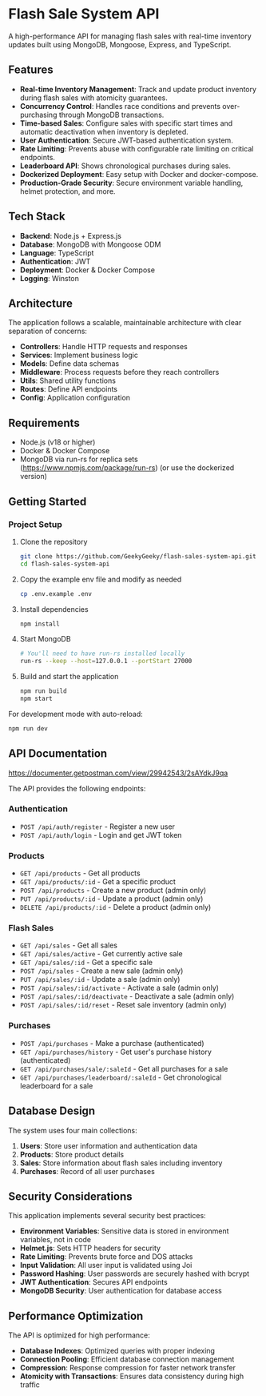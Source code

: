 # Flash Sale System API

A high-performance API for managing flash sales with real-time inventory updates built using MongoDB, Mongoose, Express, and TypeScript.

## Features

- **Real-time Inventory Management**: Track and update product inventory during flash sales with atomicity guarantees.
- **Concurrency Control**: Handles race conditions and prevents over-purchasing through MongoDB transactions.
- **Time-based Sales**: Configure sales with specific start times and automatic deactivation when inventory is depleted.
- **User Authentication**: Secure JWT-based authentication system.
- **Rate Limiting**: Prevents abuse with configurable rate limiting on critical endpoints.
- **Leaderboard API**: Shows chronological purchases during sales.
- **Dockerized Deployment**: Easy setup with Docker and docker-compose.
- **Production-Grade Security**: Secure environment variable handling, helmet protection, and more.

## Tech Stack

- **Backend**: Node.js + Express.js
- **Database**: MongoDB with Mongoose ODM
- **Language**: TypeScript
- **Authentication**: JWT
- **Deployment**: Docker & Docker Compose
- **Logging**: Winston

## Architecture

The application follows a scalable, maintainable architecture with clear separation of concerns:

- **Controllers**: Handle HTTP requests and responses
- **Services**: Implement business logic
- **Models**: Define data schemas
- **Middleware**: Process requests before they reach controllers
- **Utils**: Shared utility functions
- **Routes**: Define API endpoints
- **Config**: Application configuration

## Requirements

- Node.js (v18 or higher)
- Docker & Docker Compose
- MongoDB via run-rs for replica sets (<https://www.npmjs.com/package/run-rs>) (or use the dockerized version)

## Getting Started

### Project Setup

1. Clone the repository

   ```bash
   git clone https://github.com/GeekyGeeky/flash-sales-system-api.git
   cd flash-sales-system-api
   ```

2. Copy the example env file and modify as needed

   ```bash
   cp .env.example .env
   ```

3. Install dependencies

   ```bash
   npm install
   ```

4. Start MongoDB

   ```bash
   # You'll need to have run-rs installed locally
   run-rs --keep --host=127.0.0.1 --portStart 27000
   ```

5. Build and start the application

   ```bash
   npm run build
   npm start
   ```

For development mode with auto-reload:

```bash
npm run dev
```

## API Documentation

<https://documenter.getpostman.com/view/29942543/2sAYdkJ9qa>

The API provides the following endpoints:

### Authentication

- `POST /api/auth/register` - Register a new user
- `POST /api/auth/login` - Login and get JWT token

### Products

- `GET /api/products` - Get all products
- `GET /api/products/:id` - Get a specific product
- `POST /api/products` - Create a new product (admin only)
- `PUT /api/products/:id` - Update a product (admin only)
- `DELETE /api/products/:id` - Delete a product (admin only)

### Flash Sales

- `GET /api/sales` - Get all sales
- `GET /api/sales/active` - Get currently active sale
- `GET /api/sales/:id` - Get a specific sale
- `POST /api/sales` - Create a new sale (admin only)
- `PUT /api/sales/:id` - Update a sale (admin only)
- `POST /api/sales/:id/activate` - Activate a sale (admin only)
- `POST /api/sales/:id/deactivate` - Deactivate a sale (admin only)
- `POST /api/sales/:id/reset` - Reset sale inventory (admin only)

### Purchases

- `POST /api/purchases` - Make a purchase (authenticated)
- `GET /api/purchases/history` - Get user's purchase history (authenticated)
- `GET /api/purchases/sale/:saleId` - Get all purchases for a sale
- `GET /api/purchases/leaderboard/:saleId` - Get chronological leaderboard for a sale

## Database Design

The system uses four main collections:

1. **Users**: Store user information and authentication data
2. **Products**: Store product details
3. **Sales**: Store information about flash sales including inventory
4. **Purchases**: Record of all user purchases

## Security Considerations

This application implements several security best practices:

- **Environment Variables**: Sensitive data is stored in environment variables, not in code
- **Helmet.js**: Sets HTTP headers for security
- **Rate Limiting**: Prevents brute force and DOS attacks
- **Input Validation**: All user input is validated using Joi
- **Password Hashing**: User passwords are securely hashed with bcrypt
- **JWT Authentication**: Secures API endpoints
- **MongoDB Security**: User authentication for database access

## Performance Optimization

The API is optimized for high performance:

- **Database Indexes**: Optimized queries with proper indexing
- **Connection Pooling**: Efficient database connection management
- **Compression**: Response compression for faster network transfer
- **Atomicity with Transactions**: Ensures data consistency during high traffic
